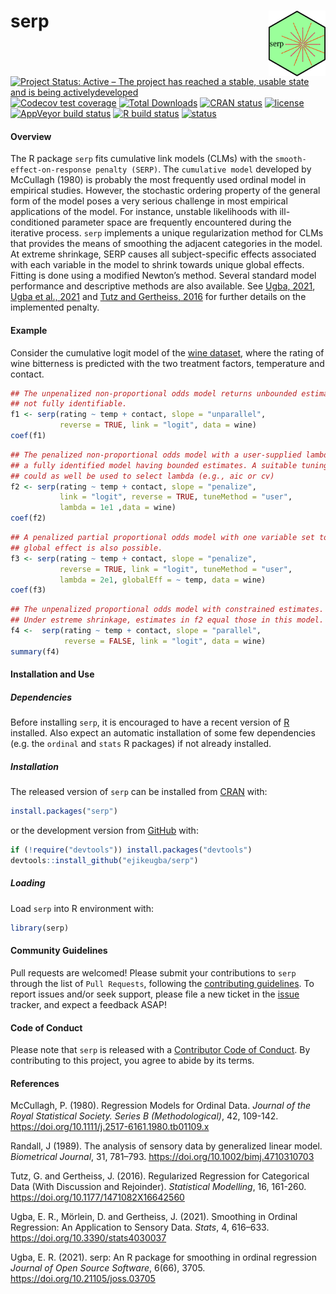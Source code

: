 
<!-- README.md is generated from README.Rmd. Please edit that file -->

# serp <img src='man/figures/hex_logo.png' align="right" height="105" />

<!-- badges: start -->

[![Project Status: Active – The project has reached a stable, usable
state and is being
activelydeveloped](https://www.repostatus.org/badges/latest/active.svg)](https://www.repostatus.org/#active)
[![Codecov test
coverage](https://codecov.io/gh/ejikeugba/serp/branch/master/graph/badge.svg)](https://codecov.io/gh/ejikeugba/serp?branch=master)
[![Total
Downloads](http://cranlogs.r-pkg.org/badges/grand-total/serp)](https://CRAN.R-project.org/package=serp)
[![CRAN
status](https://www.r-pkg.org/badges/version/serp)](https://CRAN.R-project.org/package=serp)
[![license](https://img.shields.io/badge/license-GPL--2-blue.svg)](https://www.gnu.org/licenses/gpl-2.0.en.html)
[![AppVeyor build
status](https://ci.appveyor.com/api/projects/status/github/ejikeugba/serp?branch=master&svg=true)](https://ci.appveyor.com/project/ejikeugba/serp)
[![R build
status](https://github.com/ejikeugba/serp/workflows/R-CMD-check/badge.svg)](https://github.com/ejikeugba/serp/actions)
[![status](https://joss.theoj.org/papers/6ebd3b75ea792be908f0dadebd7cf81c/status.svg)](https://joss.theoj.org/papers/6ebd3b75ea792be908f0dadebd7cf81c)
<!-- badges: end -->

#### Overview

The R package `serp` fits cumulative link models (CLMs) with the
`smooth-effect-on-response penalty (SERP)`. The `cumulative model`
developed by McCullagh (1980) is probably the most frequently used
ordinal model in empirical studies. However, the stochastic ordering
property of the general form of the model poses a very serious challenge
in most empirical applications of the model. For instance, unstable
likelihoods with ill-conditioned parameter space are frequently
encountered during the iterative process. `serp` implements a unique
regularization method for CLMs that provides the means of smoothing the
adjacent categories in the model. At extreme shrinkage, SERP causes all
subject-specific effects associated with each variable in the model to
shrink towards unique global effects. Fitting is done using a modified
Newton’s method. Several standard model performance and descriptive
methods are also available. See [Ugba,
2021](https://doi.org/10.21105/joss.03705), [Ugba et al.,
2021](https://doi.org/10.3390/stats4030037) and [Tutz and Gertheiss,
2016](https://doi.org/10.1177/1471082X16642560) for further details on
the implemented penalty.

#### Example

Consider the cumulative logit model of the [wine
dataset](https://ejikeugba.github.io/serp/reference/wine.html), where
the rating of wine bitterness is predicted with the two treatment
factors, temperature and contact.

``` r
## The unpenalized non-proportional odds model returns unbounded estimates, hence,
## not fully identifiable.
f1 <- serp(rating ~ temp + contact, slope = "unparallel",
           reverse = TRUE, link = "logit", data = wine)
coef(f1)
```

``` r
## The penalized non-proportional odds model with a user-supplied lambda gives 
## a fully identified model having bounded estimates. A suitable tuning criterion
## could as well be used to select lambda (e.g., aic or cv) 
f2 <- serp(rating ~ temp + contact, slope = "penalize",
           link = "logit", reverse = TRUE, tuneMethod = "user",
           lambda = 1e1 ,data = wine)
coef(f2)
```

``` r
## A penalized partial proportional odds model with one variable set to 
## global effect is also possible.
f3 <- serp(rating ~ temp + contact, slope = "penalize",
           reverse = TRUE, link = "logit", tuneMethod = "user",
           lambda = 2e1, globalEff = ~ temp, data = wine)
coef(f3)
```

``` r
## The unpenalized proportional odds model with constrained estimates. 
## Under estreme shrinkage, estimates in f2 equal those in this model.  
f4 <-  serp(rating ~ temp + contact, slope = "parallel",
            reverse = FALSE, link = "logit", data = wine)
summary(f4)
```

#### Installation and Use

##### Dependencies

Before installing `serp`, it is encouraged to have a recent version of
[R](https://cran.r-project.org/bin/windows/base/) installed. Also expect
an automatic installation of some few dependencies (e.g. the `ordinal`
and `stats` R packages) if not already installed.

##### Installation

The released version of `serp` can be installed from
[CRAN](https://cran.r-project.org/package=serp) with:

``` r
install.packages("serp")
```

or the development version from
[GitHub](https://github.com/ejikeugba/serp) with:

``` r
if (!require("devtools")) install.packages("devtools")
devtools::install_github("ejikeugba/serp")
```

##### Loading

Load `serp` into R environment with:

``` r
library(serp)
```

#### Community Guidelines

Pull requests are welcomed! Please submit your contributions to `serp`
through the list of `Pull Requests`, following the [contributing
guidelines](https://ejikeugba.github.io/serp/CONTRIBUTING.html). To
report issues and/or seek support, please file a new ticket in the
[issue](https://github.com/ejikeugba/serp/issues) tracker, and expect a
feedback ASAP!

#### Code of Conduct

Please note that `serp` is released with a [Contributor Code of
Conduct](https://github.com/ejikeugba/serp/blob/master/CODE_OF_CONDUCT.md).
By contributing to this project, you agree to abide by its terms.

#### References

McCullagh, P. (1980). Regression Models for Ordinal Data. *Journal of
the Royal Statistical Society. Series B (Methodological)*, 42, 109-142.
<https://doi.org/10.1111/j.2517-6161.1980.tb01109.x>

Randall, J (1989). The analysis of sensory data by generalized linear
model. *Biometrical Journal*, 31, 781–793.
<https://doi.org/10.1002/bimj.4710310703>

Tutz, G. and Gertheiss, J. (2016). Regularized Regression for
Categorical Data (With Discussion and Rejoinder). *Statistical
Modelling*, 16, 161-260. <https://doi.org/10.1177/1471082X16642560>

Ugba, E. R., Mörlein, D. and Gertheiss, J. (2021). Smoothing in Ordinal
Regression: An Application to Sensory Data. *Stats*, 4, 616–633.
<https://doi.org/10.3390/stats4030037>

Ugba, E. R. (2021). serp: An R package for smoothing in ordinal
regression *Journal of Open Source Software*, 6(66), 3705.
<https://doi.org/10.21105/joss.03705>
